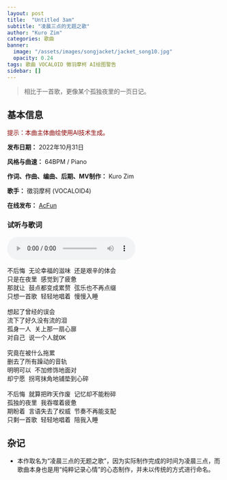 ```yaml
---
layout: post
title:  "Untitled 3am"
subtitle: "凌晨三点的无题之歌"
author: "Kuro Zim"
categories: 歌曲
banner: 
  image: "/assets/images/songjacket/jacket_song10.jpg"
  opacity: 0.24
tags: 歌曲 VOCALOID 徵羽摩柯 AI绘图警告
sidebar: []
---
```


>  相比于一首歌，更像某个孤独夜里的一页日记。

## 基本信息

<font color="#8b0000">提示：本曲主体曲绘使用AI技术生成。</font>

**发布日期：** 2022年10月31日

**风格与曲速：** 64BPM / Piano

**作词、作曲、编曲、后期、MV制作：** Kuro Zim

**歌手：** 徵羽摩柯 (VOCALOID4)

**在线发布：** [AcFun](http://www.acfun.cn/v/39479070)

### 试听与歌词

<audio controls><source src="/assets/audio/song10.mp3" type="audio/mp3"></audio>

<pre>
不后悔 无论幸福的滋味 还是艰辛的体会
只是在夜里 感觉到了疲惫
那就让 鼓点都变成累赘 弦乐也不再点缀
只想一首歌 轻轻地唱着 慢慢入睡

想起了曾经的误会
流下了好久没有流的泪
孤身一人 关上那一扇心扉
对自己 说一个人就OK

究竟在被什么拖累
删去了所有躁动的音轨
明明可以 不加修饰地面对
却宁愿 拐弯抹角地铺垫到心碎

不后悔 就算把昨天作废 记忆却不能粉碎
孤独的夜里 我吞噬着疲惫
期盼着 言语失去了权威 节奏不再能支配
只剩一首歌 轻轻地唱着 陪我入睡
</pre>

## 杂记

* 本作取名为“凌晨三点的无题之歌”，因为实际制作完成的时间为凌晨三点，而歌曲本身也是用“纯粹记录心情”的心态制作，并未以传统的方式进行命名。